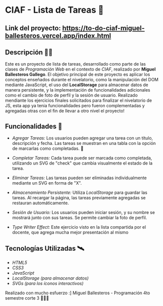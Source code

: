 # CIAF - Lista de Tareas 👾

## Link del proyecto: https://to-do-ciaf-miguel-ballesteros.vercel.app/index.html

## Descripción 🧑‍💻

Este es un proyecto de lista de tareas, desarrollado como parte de las clases de *Programación Web* en el contexto de *CIAF*, realizado por **Miguel Ballesteros Gallego**. El objetivo principal de este proyecto es aplicar los conceptos enseñados durante el nivelatorio, como la manipulación del DOM mediante JavaScript,  el uso del **LocalStorage** para almacenar datos de manera persistente, y la implementación de funcionalidades adicionales como el cambio de foto de perfil y la sesión de usuario. Realizado mendiante los ejercicios finales solicitados para finalizar el nivelatorio de JS, esta app ya tenia funcionalidades pero fueron complementadas y agregadas otras con el fin de llevar a otro nivel el proyecto!

## Funcionalidades 🚩

- *Agregar Tareas:* Los usuarios pueden agregar una tarea con un título, descripción y fecha. Las tareas se muestran en una tabla con la opción de marcarlas como completadas. 📓
  
- *Completar Tareas:* Cada tarea puede ser marcada como completada, utilizando un SVG de "check" que cambia visualmente el estado de la tarea.
  
- *Eliminar Tareas:* Las tareas pueden ser eliminadas individualmente mediante un SVG en forma de "X".

- *Almacenamiento Persistente:* Utiliza *LocalStorage* para guardar las tareas. Al recargar la página, las tareas previamente agregadas se restauran automáticamente.

- *Sesión de Usuario:* Los usuarios pueden iniciar sesión, y su nombre se mostrará junto con sus tareas. Se permite cambiar la foto de perfil.
  
- *Type Writer Effect:* Este ejercicio visto en la lista compartida por el docente, que agrega mucha mejor presentación al mismo

## Tecnologías Utilizadas 🛰 

- *HTML5*
- *CSS3*
- *JavaScript*
- *LocalStorage (para almacenar datos)*
- *SVGs (para los íconos interactivos)*

Realizado con mucho esfuerzo :]
Miguel Ballesteros - Programación 4to semestre corte 3 👨‍🚀🚩

